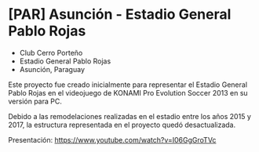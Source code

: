 # [PAR] Asunción - Estadio General Pablo Rojas
- Club Cerro Porteño
- Estadio General Pablo Rojas
- Asunción, Paraguay

Este proyecto fue creado inicialmente para representar el Estadio General Pablo Rojas en el videojuego de KONAMI Pro Evolution Soccer 2013 en su versión para PC.

Debido a las remodelaciones realizadas en el estadio entre los años 2015 y 2017, la estructura representada en el proyecto quedó desactualizada.

Presentación: https://www.youtube.com/watch?v=I06GgGroTVc
